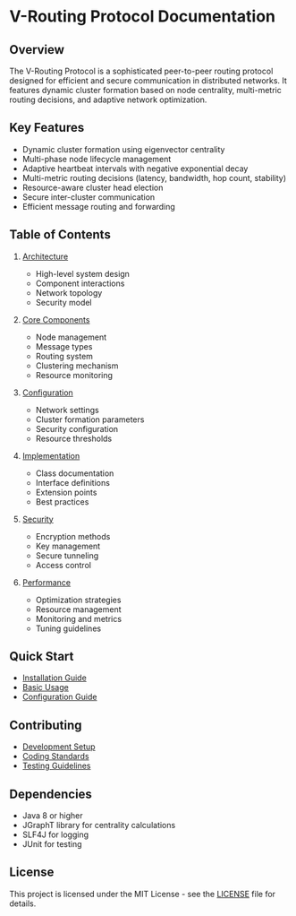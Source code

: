 # V-Routing Protocol Documentation

## Overview
The V-Routing Protocol is a sophisticated peer-to-peer routing protocol designed for efficient and secure communication in distributed networks. It features dynamic cluster formation based on node centrality, multi-metric routing decisions, and adaptive network optimization.

## Key Features
- Dynamic cluster formation using eigenvector centrality
- Multi-phase node lifecycle management
- Adaptive heartbeat intervals with negative exponential decay
- Multi-metric routing decisions (latency, bandwidth, hop count, stability)
- Resource-aware cluster head election
- Secure inter-cluster communication
- Efficient message routing and forwarding

## Table of Contents
1. [Architecture](architecture/README.md)
   - High-level system design
   - Component interactions
   - Network topology
   - Security model

2. [Core Components](components/README.md)
   - Node management
   - Message types
   - Routing system
   - Clustering mechanism
   - Resource monitoring

3. [Configuration](configuration/README.md)
   - Network settings
   - Cluster formation parameters
   - Security configuration
   - Resource thresholds

4. [Implementation](implementation/README.md)
   - Class documentation
   - Interface definitions
   - Extension points
   - Best practices

5. [Security](security/README.md)
   - Encryption methods
   - Key management
   - Secure tunneling
   - Access control

6. [Performance](performance/README.md)
   - Optimization strategies
   - Resource management
   - Monitoring and metrics
   - Tuning guidelines

## Quick Start
- [Installation Guide](getting-started/installation.md)
- [Basic Usage](getting-started/basic-usage.md)
- [Configuration Guide](getting-started/configuration.md)

## Contributing
- [Development Setup](contributing/development-setup.md)
- [Coding Standards](contributing/coding-standards.md)
- [Testing Guidelines](contributing/testing-guidelines.md)

## Dependencies
- Java 8 or higher
- JGraphT library for centrality calculations
- SLF4J for logging
- JUnit for testing

## License
This project is licensed under the MIT License - see the [LICENSE](../LICENSE) file for details.

